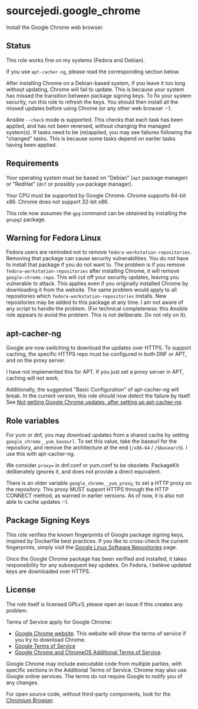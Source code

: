 # sourcejedi.google_chrome #

Install the Google Chrome web browser.


## Status

This role works fine on my systems (Fedora and Debian).

If you use `apt-cacher-ng`, please read the corresponding section below.

After installing Chrome on a Debian-based system, if you leave it too long without updating, Chrome will fail to update.  This is because your system has missed the transition between package signing keys.  To fix your system security, run this role to refresh the keys.  You should then install all the missed updates before using Chrome (or any other web browser :-).

Ansible `--check` mode is supported.  This checks that each task has been applied, and has not been reversed, without changing the managed system(s).  If tasks need to be (re)applied, you may see failures following the "changed" tasks.  This is because some tasks depend on earlier tasks having been applied.


## Requirements

Your operating system must be based on "Debian" (`apt` package manager) or "RedHat" (`dnf` or possibly `yum` package manager).

Your CPU must be supported by Google Chrome.  Chrome supports 64-bit x86.  Chrome does not support 32-bit x86.

This role now assumes the `gpg` command can be obtained by installing the `gnupg2` package.


## Warning for Fedora Linux

Fedora users are reminded not to remove `fedora-workstation-repositories`.  Removing that package can cause security vulnerabilities.  You do not have to install that package if you do not want to.  The problem is if you remove `fedora-workstation-repositories` after installing Chrome, it will remove `google-chrome.repo`.  This will cut off your security updates, leaving you vulnerable to attack.  This applies even if you originally installed Chrome by downloading it from the website.  The same problem would apply to all repositories which `fedora-workstation-repositories` installs.  New repositories may be added to this package at any time.  I am not aware of any script to handle the problem.  (For technical completeness: this Ansible role appears to avoid the problem.  This is not deliberate.  Do not rely on it).


## apt-cacher-ng

Google are now switching to download the updates over HTTPS.  To support caching, the specific HTTPS repo must be configured in both DNF or APT, and on the proxy server.

I have not implemented this for APT.  If you just set a proxy server in APT, caching will not work.

Additionally, the suggested "Basic Configuration" of apt-cacher-ng will break.  In the current version, this role should now detect the failure by itself.  See [Not getting Google Chrome updates, after setting up apt-cacher-ng](https://unix.stackexchange.com/questions/746532/not-getting-google-chrome-updates-after-setting-up-apt-cacher-ng).


## Role variables

For yum or dnf, you may download updates from a shared cache by setting `google_chrome__yum_baseurl`.  To set this value, take the baseurl for the repository, and remove the architecture at the end (`/x86-64` / `/$basearch`).  I use this with apt-cacher-ng.

We consider `proxy=` in dnf.conf or yum.conf to be obsolete.  PackageKit deliberately ignores it, and does not provide a direct equivalent.

There is an older variable `google_chrome__yum_proxy`, to set a HTTP proxy on the repository.  This proxy MUST support HTTPS through the HTTP CONNECT method, as warned in earlier versions.  As of now, it is also not able to cache updates :-).


## Package Signing Keys

This role verifies the known fingerprints of Google package signing keys, inspired by Dockerfile best practices.  If you like to cross-check the current fingerprints, simply visit the [Google Linux Software Repositories](https://www.google.com/linuxrepositories/) page.

Once the Google Chrome package has been verified and installed, it takes responsibility for any subsequent key updates.  On Fedora, I believe updated keys are downloaded over HTTPS.


## License

The role itself is licensed GPLv3, please open an issue if this creates any problem.

Terms of Service apply for Google Chrome:

 * [Google Chrome website](https://www.google.com/chrome/).  This website will show the terms of service if you try to download Chrome.
 * [Google Terms of Service](https://policies.google.com/terms)
 * [Google Chrome and ChromeOS Additional Terms of Service](https://www.google.com/intl/en/chrome/terms/).

Google Chrome may include executable code from multiple parties, with specific sections in the Additional Terms of Service.  Chrome may also use Google online services.  The terms do not require Google to notify you of any changes.

For open source code, without third-party components, look for the [Chromium Browser](https://www.chromium.org/).
